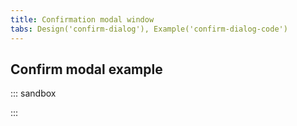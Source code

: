 ```yaml
---
title: Confirmation modal window
tabs: Design('confirm-dialog'), Example('confirm-dialog-code')
---
```


## Confirm modal example

::: sandbox

<script lang="tsx">
  export Demo from './examples/confirm-modal-example.tsx';
</script>

:::
